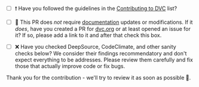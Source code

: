 * [ ] ❗ Have you followed the guidelines in the
      [Contributing to DVC](https://dvc.org/doc/user-guide/contributing/core)
      list?

* [ ] 📖 This PR does _not_ require [documentation](https://dvc.org/doc) updates
      or modifications. If it _does_, have you created a PR for
      [dvc.org](https://github.com/iterative/dvc.org) or at least opened an
      issue for it? If so, please add a link to it and after that check this
      box.

* [ ] ❌ Have you checked DeepSource, CodeClimate, and other sanity checks
      below? We consider their findings recommendatory and don't expect
      everything to be addresses. Please review them carefully and fix those
      that actually improve code or fix bugs.

Thank you for the contribution - we'll try to review it as soon as possible 🙏.

